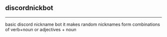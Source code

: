## discordnickbot
---
basic discord nickname bot 
it makes random nicknames form combinations of verb+noun or adjectives + noun 
